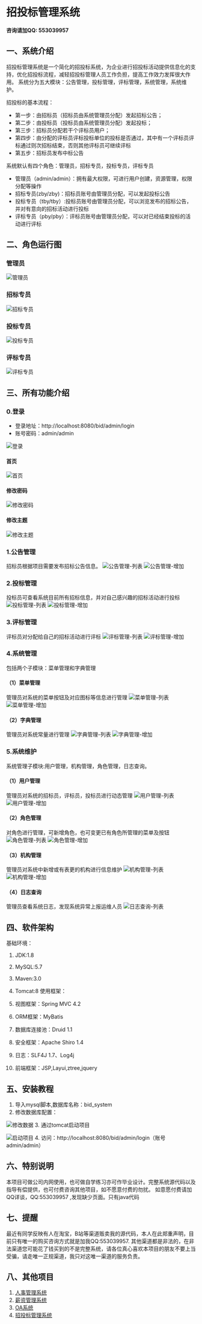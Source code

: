 # 招投标管理系统
 **咨询请加QQ: 553039957** 
## 一、系统介绍
招投标管理系统是一个简化的招投标系统，为企业进行招投标活动提供信息化的支持，优化招投标流程，减轻招投标管理人员工作负担，提高工作效力发挥很大作用。
系统分为五大模块：公告管理，投标管理，评标管理，系统管理，系统维护。

招投标的基本流程：

- 第一步：由招标员（招标员由系统管理员分配）发起招标公告；
- 第二步：由投标员（投标员由系统管理员分配）发起投标；
- 第三步：招标员分配若干个评标员用户；
- 第四步：由分配的评标员评标投标单位的投标是否通过，其中有一个评标员评标通过则次招标结束，否则其他评标员可继续评标
- 第五步：招标员发布中标公告


系统默认有四个角色：管理员，招标专员，投标专员，评标专员

- 管理员（admin/admin）：拥有最大权限，可进行用户创建，资源管理，权限分配等操作
- 招标专员(zby/zby)：招标员账号由管理员分配，可以发起投标公告
- 投标专员（tby/tby）:投标员账号由管理员分配，可以浏览发布的招标公告，并对有意向的招标活动进行投标
- 评标专员（pby/pby）：评标员账号由管理员分配，可以对已经结束投标的活动进行评标
## 二、角色运行图
### 管理员
![管理员](https://gitee.com/doudoutang/system-diagram/raw/master/%E6%8B%9B%E6%8A%95%E6%A0%87%E7%B3%BB%E7%BB%9F/r-1-%E7%AE%A1%E7%90%86%E5%91%98.png)
### 招标专员
![招标专员](https://gitee.com/doudoutang/system-diagram/raw/master/%E6%8B%9B%E6%8A%95%E6%A0%87%E7%B3%BB%E7%BB%9F/r-2-%E6%8B%9B%E6%A0%87%E5%91%98.png)
### 投标专员
![投标专员](https://gitee.com/doudoutang/system-diagram/raw/master/%E6%8B%9B%E6%8A%95%E6%A0%87%E7%B3%BB%E7%BB%9F/r-3-%E6%8A%95%E6%A0%87%E5%91%98.png)
### 评标专员
![评标专员](https://gitee.com/doudoutang/system-diagram/raw/master/%E6%8B%9B%E6%8A%95%E6%A0%87%E7%B3%BB%E7%BB%9F/r-4-%E8%AF%84%E6%A0%87%E5%91%98.png)

## 三、所有功能介绍
### 0.登录
- 登录地址：http://localhost:8080/bid/admin/login
- 账号密码：admin/admin

![登录](https://gitee.com/doudoutang/system-diagram/raw/master/%E6%8B%9B%E6%8A%95%E6%A0%87%E7%B3%BB%E7%BB%9F/0-1-%E7%99%BB%E5%BD%95.png)
#### 首页
![首页](https://gitee.com/doudoutang/system-diagram/raw/master/%E6%8B%9B%E6%8A%95%E6%A0%87%E7%B3%BB%E7%BB%9F/0-2-%E9%A6%96%E9%A1%B5.png)
#### 修改密码
![修改密码](https://gitee.com/doudoutang/system-diagram/raw/master/%E6%8B%9B%E6%8A%95%E6%A0%87%E7%B3%BB%E7%BB%9F/0-4-%E4%BF%AE%E6%94%B9%E5%AF%86%E7%A0%81.png)
#### 修改主题
![修改主题](https://gitee.com/doudoutang/system-diagram/raw/master/%E6%8B%9B%E6%8A%95%E6%A0%87%E7%B3%BB%E7%BB%9F/0-5-%E4%BF%AE%E6%94%B9%E4%B8%BB%E9%A2%98.png)

### 1.公告管理
招标员根据项目需要发布招标公告信息。
![公告管理-列表](https://gitee.com/doudoutang/system-diagram/raw/master/%E6%8B%9B%E6%8A%95%E6%A0%87%E7%B3%BB%E7%BB%9F/1-1-%E5%85%AC%E5%91%8A-%E5%88%97%E8%A1%A8.png)
![公告管理-增加](https://gitee.com/doudoutang/system-diagram/raw/master/%E6%8B%9B%E6%8A%95%E6%A0%87%E7%B3%BB%E7%BB%9F/1-1-%E5%85%AC%E5%91%8A-%E5%A2%9E%E5%8A%A0.png)

### 2.投标管理
投标员可查看系统目前所有招标信息，并对自己感兴趣的招标活动进行投标
![投标管理-列表](https://gitee.com/doudoutang/system-diagram/raw/master/%E6%8B%9B%E6%8A%95%E6%A0%87%E7%B3%BB%E7%BB%9F/2-1-%E6%8A%95%E6%A0%87-%E5%88%97%E8%A1%A8.png)
![投标管理-增加](https://gitee.com/doudoutang/system-diagram/raw/master/%E6%8B%9B%E6%8A%95%E6%A0%87%E7%B3%BB%E7%BB%9F/2-1-%E6%8A%95%E6%A0%87-%E7%BC%96%E8%BE%91.png)

### 3.评标管理
评标员对分配给自己的招标活动进行评标
![评标管理-列表](https://gitee.com/doudoutang/system-diagram/raw/master/%E6%8B%9B%E6%8A%95%E6%A0%87%E7%B3%BB%E7%BB%9F/3-1-%E8%AF%84%E6%A0%87-%E5%88%97%E8%A1%A8%20.png)
![评标管理-增加](https://gitee.com/doudoutang/system-diagram/raw/master/%E6%8B%9B%E6%8A%95%E6%A0%87%E7%B3%BB%E7%BB%9F/3-1-%E8%AF%84%E6%A0%87-%E7%BC%96%E8%BE%91.png)

### 4.系统管理
包括两个子模块：菜单管理和字典管理
#### （1）菜单管理
管理员对系统的菜单按钮及对应图标等信息进行管理
![菜单管理-列表](https://gitee.com/doudoutang/system-diagram/raw/master/%E6%8B%9B%E6%8A%95%E6%A0%87%E7%B3%BB%E7%BB%9F/5-2-%E8%8F%9C%E5%8D%95%E7%AE%A1%E7%90%86-%E5%88%97%E8%A1%A8.png)
![菜单管理-增加](https://gitee.com/doudoutang/system-diagram/raw/master/%E6%8B%9B%E6%8A%95%E6%A0%87%E7%B3%BB%E7%BB%9F/5-2-%E8%8F%9C%E5%8D%95%E7%AE%A1%E7%90%86-%E5%A2%9E%E5%8A%A0.png)

#### （2）字典管理
管理员对系统常量进行管理
![字典管理-列表](https://gitee.com/doudoutang/system-diagram/raw/master/%E6%8B%9B%E6%8A%95%E6%A0%87%E7%B3%BB%E7%BB%9F/5-1-%E5%AD%97%E5%85%B8%E7%AE%A1%E7%90%86-%E5%88%97%E8%A1%A8.png)
![字典管理-增加](https://gitee.com/doudoutang/system-diagram/raw/master/%E6%8B%9B%E6%8A%95%E6%A0%87%E7%B3%BB%E7%BB%9F/5-1-%E5%AD%97%E5%85%B8%E7%AE%A1%E7%90%86-%E5%A2%9E%E5%8A%A0.png)

### 5.系统维护
系统管理子模块:用户管理，机构管理，角色管理，日志查询。
#### （1）用户管理
管理员对系统的招标员，评标员，投标员进行动态管理
![用户管理-列表](https://gitee.com/doudoutang/system-diagram/raw/master/%E6%8B%9B%E6%8A%95%E6%A0%87%E7%B3%BB%E7%BB%9F/6-1-%E7%94%A8%E6%88%B7-%E5%88%97%E8%A1%A8.png)
![用户管理-增加](https://gitee.com/doudoutang/system-diagram/raw/master/%E6%8B%9B%E6%8A%95%E6%A0%87%E7%B3%BB%E7%BB%9F/6-1-%E7%94%A8%E6%88%B7-%E5%A2%9E%E5%8A%A0.png)

#### （2）角色管理
对角色进行管理，可新增角色，也可变更已有角色所管理的菜单及按钮
![角色管理-列表](https://gitee.com/doudoutang/system-diagram/raw/master/%E6%8B%9B%E6%8A%95%E6%A0%87%E7%B3%BB%E7%BB%9F/6-2-%E8%A7%92%E8%89%B2-%E5%88%97%E8%A1%A8.png)
![角色管理-增加](https://gitee.com/doudoutang/system-diagram/raw/master/%E6%8B%9B%E6%8A%95%E6%A0%87%E7%B3%BB%E7%BB%9F/6-2-%E8%A7%92%E8%89%B2-%E5%A2%9E%E5%8A%A0.png)

#### （3）机构管理
管理员对系统中新增或有表更的机构进行信息维护
![机构管理-列表](https://gitee.com/doudoutang/system-diagram/raw/master/%E6%8B%9B%E6%8A%95%E6%A0%87%E7%B3%BB%E7%BB%9F/6-3-%E6%9C%BA%E6%9E%84-%E5%88%97%E8%A1%A8.png)
![机构管理-增加](https://gitee.com/doudoutang/system-diagram/raw/master/%E6%8B%9B%E6%8A%95%E6%A0%87%E7%B3%BB%E7%BB%9F/6-3-%E6%9C%BA%E6%9E%84-%E5%A2%9E%E5%8A%A0.png)

#### （4）日志查询
管理员查看系统日志，发现系统异常上报运维人员
![日志查询-列表](https://gitee.com/doudoutang/system-diagram/raw/master/%E6%8B%9B%E6%8A%95%E6%A0%87%E7%B3%BB%E7%BB%9F/6-4-%E6%97%A5%E5%BF%97-%E5%88%97%E8%A1%A8.png)

## 四、软件架构

基础环境：
1. JDK:1.8
2. MySQL:5.7
3. Maven:3.0
4. Tomcat:8
使用框架：

1. 视图框架：Spring MVC 4.2
2. ORM框架：MyBatis
3. 数据库连接池：Druid 1.1
4. 安全框架：Apache Shiro 1.4
5. 日志：SLF4J 1.7、Log4j
6. 前端框架：JSP,Layui,ztree,jquery

## 五、安装教程
1. 导入mysql脚本,数据库名称：bid_system
2. 修改数据库配置：

![修改数据](https://gitee.com/doudoutang/system-diagram/raw/master/%E6%8B%9B%E6%8A%95%E6%A0%87%E7%B3%BB%E7%BB%9F/0-6-%E6%95%B0%E6%8D%AE%E5%BA%93%E9%85%8D%E7%BD%AE.png)
3. 通过tomcat启动项目

![启动项目](https://gitee.com/doudoutang/system-diagram/raw/master/%E6%8B%9B%E6%8A%95%E6%A0%87%E7%B3%BB%E7%BB%9F/0-7-tomcat%E9%85%8D%E7%BD%AE.png)
4. 访问：http://localhost:8080/bid/admin/login（账号admin/admin）

## 六、特别说明
本项目可做公司内网使用，也可做自学练习亦可作毕业设计。完整系统源代码以及指导有偿提供，也可付费咨询其他项目，如不愿意付费的勿扰。
如意愿付费请加QQ详谈，QQ:553039957  ,发现缺少页面。只有java代码

## 七、提醒
最近有同学反映有人在淘宝，B站等渠道贩卖我的源代码，本人在此郑重声明，目前只有唯一的购买咨询方式就是加我QQ:553039957.
其他渠道都是非法的，在非法渠道您可能花了钱买到的不是完整系统，请各位真心喜欢本项目的朋友不要上当受骗，请走唯一正规渠道，我只对这唯一渠道的服务负责。
## 八、其他项目
1. [人事管理系统](https://gitee.com/doudoutang/person_system)
2. [薪资管理系统](https://gitee.com/doudoutang/salary_system)
3. [OA系统](https://gitee.com/doudoutang/bankOA)
4. [招投标管理系统](https://gitee.com/doudoutang/bid-system)
